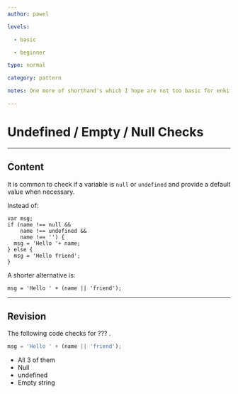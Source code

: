 ```yaml
---
author: pawel

levels:

  - basic

  - beginner

type: normal

category: pattern

notes: One more of shorthand's which I hope are not too basic for enkifying.

---
```

# Undefined / Empty / Null Checks

---
## Content

It is common to check if a variable is `null` or `undefined` and provide a default value when necessary.

Instead of: 

```
var msg;
if (name !== null && 
    name !== undefined &&
    name !== '') {
  msg = 'Hello '+ name;
} else {
  msg = 'Hello friend';
}
```

A shorter alternative is:

```
msg = 'Hello ' + (name || 'friend');
```

---
## Revision

The following code checks for ??? .
```javascript
msg = 'Hello ' + (name || 'friend');
```  
* All 3 of them
* Null
* undefined
* Empty string